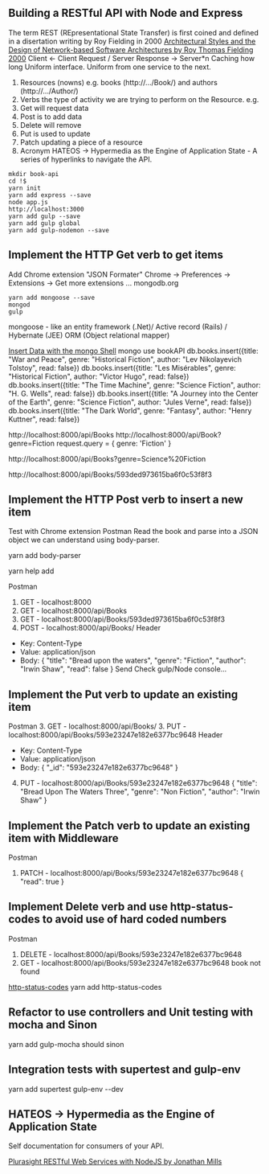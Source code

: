 ## Building a RESTful API with Node and Express
The term REST (REpresentational State Transfer) is first coined and defined in a disertation writing by Roy Fielding in 2000
[Architectural Styles and
the Design of Network-based Software Architectures by Roy Thomas Fielding 2000](http://www.ics.uci.edu/~fielding/pubs/dissertation/top.htm)
Client <- Client Request / Server Response -> Server*n
Caching how long 
Uniform interface. Uniform from one service to the next.
1. Resources (nowns)
  e.g. books (http://.../Book/) and authors (http://.../Author/)
2. Verbs the type of activity we are trying to perform on the Resource.
  e.g. 
  1. Get will request data
  2. Post is to add data
  3. Delete will remove
  4. Put is used to update
  5. Patch updating a piece of a resource
3. Acronym HATEOS -> Hypermedia as the Engine of Application State - A series of hyperlinks to navigate the API.

```
mkdir book-api
cd !$
yarn init
yarn add express --save
node app.js
http://localhost:3000
yarn add gulp --save
yarn add gulp global
yarn add gulp-nodemon --save
```

## Implement the HTTP Get verb to get items
Add Chrome extension "JSON Formater"
  Chrome -> Preferences -> Extensions -> Get more extensions ...
mongodb.org
```
yarn add mongoose --save
mongod
gulp
```
mongoose - like an entity framework (.Net)/ Active record (Rails) / Hybernate (JEE) ORM (Object relational mapper)

[Insert Data with the mongo Shell](https://docs.mongodb.com/getting-started/shell/insert/)
mongo
use bookAPI
db.books.insert({title: "War and Peace", genre: "Historical Fiction", author: "Lev Nikolayevich Tolstoy", read: false})
db.books.insert({title: "Les Misérables", genre: "Historical Fiction", author: "Victor Hugo", read: false})
db.books.insert({title: "The Time Machine", genre: "Science Fiction", author: "H. G. Wells", read: false})
db.books.insert({title: "A Journey into the Center of the Earth", genre: "Science Fiction", author: "Jules Verne", read: false})
db.books.insert({title: "The Dark World", genre: "Fantasy", author: "Henry Kuttner", read: false})

http://localhost:8000/api/Books
http://localhost:8000/api/Book?genre=Fiction
  request.query = { genre: 'Fiction' }

http://localhost:8000/api/Books?genre=Science%20Fiction

http://localhost:8000/api/Books/593ded973615ba6f0c53f8f3

## Implement the HTTP Post verb to insert a new item
Test with Chrome extension Postman
Read the book and parse into a JSON object we can understand using body-parser.

yarn add body-parser

yarn help add

Postman
1. GET - localhost:8000 
2. GET - localhost:8000/api/Books
3. GET - localhost:8000/api/Books/593ded973615ba6f0c53f8f3
3. POST - localhost:8000/api/Books/
  Header 
  - Key: Content-Type
  - Value: application/json
  - Body: {
"title": "Bread upon the waters",
"genre": "Fiction",
"author": "Irwin Shaw",
"read": false
}
Send
Check gulp/Node console...

## Implement the Put verb to update an existing item
Postman
3. GET - localhost:8000/api/Books/
3. PUT - localhost:8000/api/Books/593e23247e182e6377bc9648
  Header 
  - Key: Content-Type
  - Value: application/json
  - Body: {
  "_id": "593e23247e182e6377bc9648"
}
4. PUT - localhost:8000/api/Books/593e23247e182e6377bc9648
{
	"title": "Bread Upon The Waters Three",
	"genre": "Non Fiction",
	"author": "Irwin Shaw"
}

## Implement the Patch verb to update an existing item with Middleware
Postman
1. PATCH - localhost:8000/api/Books/593e23247e182e6377bc9648
{
	"read": true
}

## Implement Delete verb and use http-status-codes to avoid use of hard coded numbers
Postman
1. DELETE - localhost:8000/api/Books/593e23247e182e6377bc9648
2. GET - localhost:8000/api/Books/593e23247e182e6377bc9648
  book not found

[http-status-codes](https://www.npmjs.com/package/http-status-codes)
yarn add http-status-codes

## Refactor to use controllers and Unit testing with mocha and Sinon
yarn add gulp-mocha should sinon

## Integration tests with supertest and gulp-env
yarn add supertest gulp-env --dev

## HATEOS -> Hypermedia as the Engine of Application State
Self documentation for consumers of your API.


[Plurasight RESTful Web Services with NodeJS by Jonathan Mills](https://app.pluralsight.com/player?course=node-js-express-rest-web-services&author=jonathan-mills&name=node-js-express-rest-web-services-m4&clip=1)

